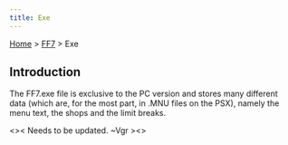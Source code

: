 ```yaml
---
title: Exe
---
```


[Home](../Main%20Page.md) > [FF7](../FF7.md) > Exe

## Introduction

The FF7.exe file is exclusive to the PC version and stores many
different data (which are, for the most part, in .MNU files on the PSX),
namely the menu text, the shops and the limit breaks.

&lt;&gt;&lt; Needs to be updated. \~Vgr &gt;&lt;&gt;
